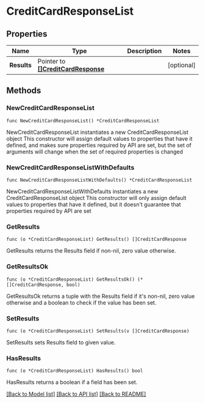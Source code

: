 # CreditCardResponseList

## Properties

Name | Type | Description | Notes
------------ | ------------- | ------------- | -------------
**Results** | Pointer to [**[]CreditCardResponse**](CreditCardResponse.md) |  | [optional] 

## Methods

### NewCreditCardResponseList

`func NewCreditCardResponseList() *CreditCardResponseList`

NewCreditCardResponseList instantiates a new CreditCardResponseList object
This constructor will assign default values to properties that have it defined,
and makes sure properties required by API are set, but the set of arguments
will change when the set of required properties is changed

### NewCreditCardResponseListWithDefaults

`func NewCreditCardResponseListWithDefaults() *CreditCardResponseList`

NewCreditCardResponseListWithDefaults instantiates a new CreditCardResponseList object
This constructor will only assign default values to properties that have it defined,
but it doesn't guarantee that properties required by API are set

### GetResults

`func (o *CreditCardResponseList) GetResults() []CreditCardResponse`

GetResults returns the Results field if non-nil, zero value otherwise.

### GetResultsOk

`func (o *CreditCardResponseList) GetResultsOk() (*[]CreditCardResponse, bool)`

GetResultsOk returns a tuple with the Results field if it's non-nil, zero value otherwise
and a boolean to check if the value has been set.

### SetResults

`func (o *CreditCardResponseList) SetResults(v []CreditCardResponse)`

SetResults sets Results field to given value.

### HasResults

`func (o *CreditCardResponseList) HasResults() bool`

HasResults returns a boolean if a field has been set.


[[Back to Model list]](../README.md#documentation-for-models) [[Back to API list]](../README.md#documentation-for-api-endpoints) [[Back to README]](../README.md)


